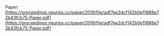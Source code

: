 Paper: [https://proceedings.neurips.cc/paper/2019/file/adf7ee2dcf142b0e11888e72b43fcb75-Paper.pdf](https://proceedings.neurips.cc/paper/2019/file/adf7ee2dcf142b0e11888e72b43fcb75-Paper.pdf)